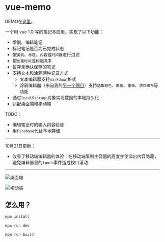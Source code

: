 # vue-memo

DEMO在[这里](https://youknowznm.github.io/demos/vue_memo/)。

一个用 vue 1.0 写的笔记本应用，实现了以下功能：
  - 增删、编辑笔记
  - 标记笔记是否为已完成状态
  - 按`类别`、`标题`、`内容`或`时间戳`进行过滤
  - 按`创建时间`或`标题`排序
  - 暂存未确认保存的笔记
  - 支持文本和涂鸦两种记录方式
    * 文本编辑器支持`markdown`格式
    * 涂鸦编辑器（来自我的[另一个项目](https://github.com/youknowznm/paint)）支持`选取颜色`、`撤销`、`重做`、`清除画布`等功能
  - 通过`localStorage`对象实现数据的本地持久化
  - 适配桌面端和移动端
  
TODO：
  - 编辑笔记时的输入内容验证
  - 用`Firebase`代替本地存储

---

10月21日更新：
  - 改善了移动端编辑器的体验：在移动端限制主容器的高度并使溢出内容隐藏，避免编辑器里的`touch`事件造成视口滚动

---
  
![桌面端](https://github.com/youknowznm/youknowznm.github.io/blob/master/hehehe/desktop.png)

![移动端](https://github.com/youknowznm/youknowznm.github.io/blob/master/hehehe/mobile.png)


## 怎么用？

``` bash
npm install

npm run dev

npm run build
```
